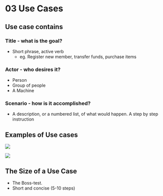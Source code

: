 # 03 Use Cases

## Use case contains
### Title - what is the goal? 

* Short phrase, active verb 
  * eg. Register new member, transfer funds, purchase items
  
### Actor - who desires it?

* Person
* Group of people
* A Machine

### Scenario - how is it accomplished?

   * A description, or a numbered list, of what would happen. A step by step instruction 

## Examples of Use cases

![](Screen%20Shot%202018-02-04%20at%2022.42.00.png)

![](create_user.png)


## The Size of a Use Case
* The Boss-test.
* Short and concise (5-10 steps)
